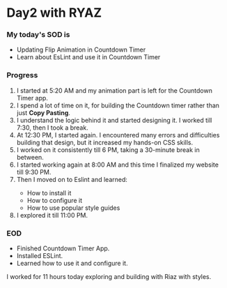 <h1>Day2 with RYAZ</h1>
<h3>My today's SOD is</h3>
<ul>
  <li>Updating Flip Animation in Countdown Timer</li>
  <li>Learn about EsLint and use it in Countdown Timer</li>
</ul>

<h3>Progress</h3>
<ol>
  <li>I started at 5:20 AM and my animation part is left for the Countdown Timer app.</li>
  <li>I spend a lot of time on it, for building the Countdown timer rather than just <strong>Copy Pasting</strong>.</li>
  <li>I understand the logic behind it and started designing it. I worked till 7:30, then I took a break.</li>
  <li>At 12:30 PM, I started again. I encountered many errors and difficulties building that design, but it increased my hands-on CSS skills.</li>
  <li>I worked on it consistently till 6 PM, taking a 30-minute break in between.</li>
  <li>I started working again at 8:00 AM and this time I finalized my website till 9:30 PM.</li>
  <li>Then I moved on to Eslint and learned:</li>
  <ul>
    <li>How to install it</li>
    <li>How to configure it</li>
    <li>How to use popular style guides</li>
  </ul>
  <li>I explored it till 11:00 PM.</li>
</ol>

<h3>EOD</h3>
<ul>
  <li>Finished Countdown Timer App.</li>
  <li>Installed ESLint.</li>
  <li>Learned how to use it and configure it.</li>
</ul>

<p>I worked for 11 hours today exploring and building with Riaz with styles.</p>
